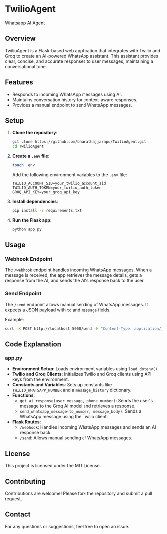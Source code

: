 # TwilioAgent
Whatsapp AI Agent

## Overview

TwilioAgent is a Flask-based web application that integrates with Twilio and Groq to create an AI-powered WhatsApp assistant. This assistant provides clear, concise, and accurate responses to user messages, maintaining a conversational tone.

## Features

- Responds to incoming WhatsApp messages using AI.
- Maintains conversation history for context-aware responses.
- Provides a manual endpoint to send WhatsApp messages.

## Setup

1. **Clone the repository**:
    ```sh
    git clone https://github.com/bharathajjarapu/TwilioAgent.git
    cd TwilioAgent
    ```

2. **Create a `.env` file**:
    ```sh
    touch .env
    ```
    Add the following environment variables to the `.env` file:
    ```
    TWILIO_ACCOUNT_SID=your_twilio_account_sid
    TWILIO_AUTH_TOKEN=your_twilio_auth_token
    GROQ_API_KEY=your_groq_api_key
    ```

3. **Install dependencies**:
    ```sh
    pip install -r requirements.txt
    ```

4. **Run the Flask app**:
    ```sh
    python app.py
    ```

## Usage

### Webhook Endpoint

The `/webhook` endpoint handles incoming WhatsApp messages. When a message is received, the app retrieves the message details, gets a response from the AI, and sends the AI's response back to the user.

### Send Endpoint

The `/send` endpoint allows manual sending of WhatsApp messages. It expects a JSON payload with `to` and `message` fields.

Example:
```sh
curl -X POST http://localhost:5000/send -H "Content-Type: application/json" -d '{"to": "+1234567890", "message": "Hello, World!"}'
```

## Code Explanation

### app.py

- **Environment Setup**: Loads environment variables using `load_dotenv()`.
- **Twilio and Groq Clients**: Initializes Twilio and Groq clients using API keys from the environment.
- **Constants and Variables**: Sets up constants like `TWILIO_WHATSAPP_NUMBER` and a `message_history` dictionary.
- **Functions**:
  - `get_ai_response(user_message, phone_number)`: Sends the user's message to the Groq AI model and retrieves a response.
  - `send_whatsapp_message(to_number, message_body)`: Sends a WhatsApp message using the Twilio client.
- **Flask Routes**:
  - `/webhook`: Handles incoming WhatsApp messages and sends an AI response back.
  - `/send`: Allows manual sending of WhatsApp messages.

## License

This project is licensed under the MIT License.

## Contributing

Contributions are welcome! Please fork the repository and submit a pull request.

## Contact

For any questions or suggestions, feel free to open an issue.
